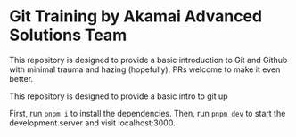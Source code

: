 # Git Training by Akamai Advanced Solutions Team
This repository is designed to provide a basic introduction to Git and Github with minimal trauma and hazing (hopefully). PRs welcome to make it even better.

This repository is designed to provide a basic intro to git up

First, run `pnpm i` to install the dependencies.
Then, run `pnpm dev` to start the development server and visit localhost:3000.

